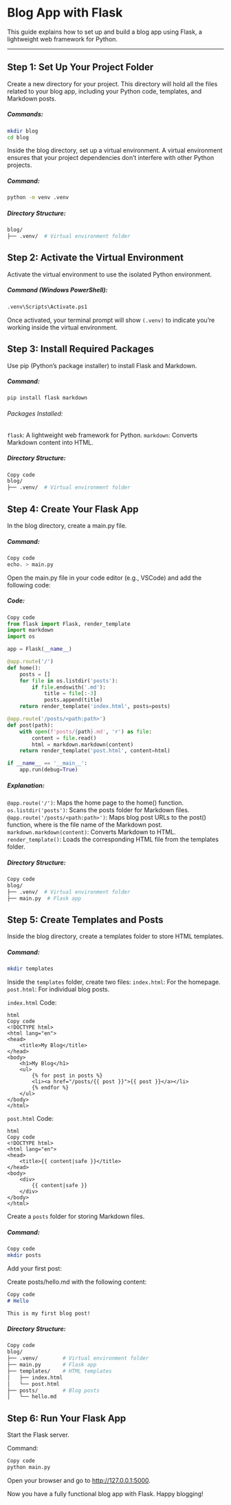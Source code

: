 # Blog App with Flask

This guide explains how to set up and build a blog app using Flask, a lightweight web framework for Python.

---

## **Step 1: Set Up Your Project Folder**

Create a new directory for your project. This directory will hold all the files related to your blog app, including your Python code, templates, and Markdown posts.

##### Commands:
```bash
mkdir blog
cd blog
```
Inside the blog directory, set up a virtual environment. A virtual environment ensures that your project dependencies don’t interfere with other Python projects.

##### Command:
```bash
python -m venv .venv
```
##### Directory Structure:
```bash
blog/
├── .venv/  # Virtual environment folder
```

## **Step 2: Activate the Virtual Environment**

Activate the virtual environment to use the isolated Python environment.

##### Command (Windows PowerShell):
```bash
.venv\Scripts\Activate.ps1
```
Once activated, your terminal prompt will show `(.venv)` to indicate you’re working inside the virtual environment.

## **Step 3: Install Required Packages**

Use pip (Python’s package installer) to install Flask and Markdown.

##### Command:
```bash
pip install flask markdown
```
###### Packages Installed:
`flask`: A lightweight web framework for Python.
`markdown`: Converts Markdown content into HTML.

##### Directory Structure:
```bash
Copy code
blog/
├── .venv/  # Virtual environment folder
```
## **Step 4: Create Your Flask App**

In the blog directory, create a main.py file.

##### Command:
```bash
Copy code
echo. > main.py
```
Open the main.py file in your code editor (e.g., VSCode) and add the following code:

##### Code:
```python
Copy code
from flask import Flask, render_template
import markdown
import os

app = Flask(__name__)

@app.route('/')
def home():
    posts = []
    for file in os.listdir('posts'):
        if file.endswith('.md'):
            title = file[:-3]
            posts.append(title)
    return render_template('index.html', posts=posts)

@app.route('/posts/<path:path>')
def post(path):
    with open(f'posts/{path}.md', 'r') as file:
        content = file.read()
        html = markdown.markdown(content)
    return render_template('post.html', content=html)

if __name__ == '__main__':
    app.run(debug=True)
```
##### Explanation:
`@app.route('/')`: Maps the home page to the home() function.
`os.listdir('posts')`: Scans the posts folder for Markdown files.
`@app.route('/posts/<path:path>')`: Maps blog post URLs to the post() function, where <path> is the file name of the Markdown post.
`markdown.markdown(content)`: Converts Markdown to HTML.
`render_template()`: Loads the corresponding HTML file from the templates folder.

##### Directory Structure:
```bash
Copy code
blog/
├── .venv/  # Virtual environment folder
├── main.py  # Flask app
```

## **Step 5: Create Templates and Posts**

Inside the blog directory, create a templates folder to store HTML templates.

##### Command:
```bash
mkdir templates
```

Inside the `templates` folder, create two files:
`index.html`: For the homepage.
`post.html`: For individual blog posts.

`index.html` Code:
```
html
Copy code
<!DOCTYPE html>
<html lang="en">
<head>
    <title>My Blog</title>
</head>
<body>
    <h1>My Blog</h1>
    <ul>
        {% for post in posts %}
        <li><a href="/posts/{{ post }}">{{ post }}</a></li>
        {% endfor %}
    </ul>
</body>
</html>
```
`post.html` Code:
```
html
Copy code
<!DOCTYPE html>
<html lang="en">
<head>
    <title>{{ content|safe }}</title>
</head>
<body>
    <div>
        {{ content|safe }}
    </div>
</body>
</html>
```
Create a `posts` folder for storing Markdown files.

##### Command:
```bash
Copy code
mkdir posts
```
Add your first post:

Create posts/hello.md with the following content:
```markdown
Copy code
# Hello

This is my first blog post!
```
##### Directory Structure:
```bash
Copy code
blog/
├── .venv/        # Virtual environment folder
├── main.py       # Flask app
├── templates/    # HTML templates
│   ├── index.html
│   └── post.html
├── posts/        # Blog posts
│   └── hello.md
```

## **Step 6: Run Your Flask App**

Start the Flask server.

Command:
```bash
Copy code
python main.py
```
Open your browser and go to http://127.0.0.1:5000.

Now you have a fully functional blog app with Flask. Happy blogging!
